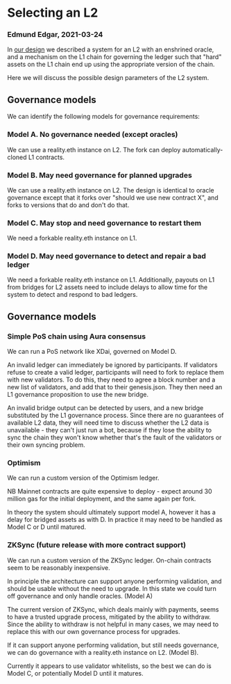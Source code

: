 
# Selecting an L2

### Edmund Edgar, 2021-03-24

In [our design](README.md) we described a system for an L2 with an enshrined oracle, and a mechanism on the L1 chain for governing the ledger such that "hard" assets on the L1 chain end up using the appropriate version of the chain.

Here we will discuss the possible design parameters of the L2 system.

## Governance models

We can identify the following models for governance requirements:

### Model A. No governance needed (except oracles)

We can use a reality.eth instance on L2. The fork can deploy automatically-cloned L1 contracts.

### Model B. May need governance for planned upgrades

We can use a reality.eth instance on L2. The design is identical to oracle governance except that it forks over "should we use new contract X", and forks to versions that do and don't do that.

### Model C. May stop and need governance to restart them

We need a forkable reality.eth instance on L1. 

### Model D. May need governance to detect and repair a bad ledger

We need a forkable reality.eth instance on L1. Additionally, payouts on L1 from bridges for L2 assets need to include delays to allow time for the system to detect and respond to bad ledgers.


## Governance models

### Simple PoS chain using Aura consensus

We can run a PoS network like XDai, governed on Model D.

An invalid ledger can immediately be ignored by participants. If validators refuse to create a valid ledger, participants will need to fork to replace them with new validators. To do this, they need to agree a block number and a new list of validators, and add that to their genesis.json. They then need an L1 governance proposition to use the new bridge.

An invalid bridge output can be detected by users, and a new bridge substituted by the L1 governance process. Since there are no guarantees of available L2 data, they will need time to discuss whether the L2 data is unavailable - they can't just run a bot, because if they lose the ability to sync the chain they won't know whether that's the fault of the validators or their own syncing problem.


### Optimism

We can run a custom version of the Optimism ledger.

NB Mainnet contracts are quite expensive to deploy - expect around 30 million gas for the initial deployment, and the same again per fork.

In theory the system should ultimately support model A, however it has a delay for bridged assets as with D. In practice it may need to be handled as Model C or D until matured.


### ZKSync (future release with more contract support)

We can run a custom version of the ZKSync ledger. On-chain contracts seem to be reasonably inexpensive.

In principle the architecture can support anyone performing validation, and should be usable without the need to upgrade. In this state we could turn off governance and only handle oracles. (Model A)

The current version of ZKSync, which deals mainly with payments, seems to have a trusted upgrade process, mitigated by the ability to withdraw. Since the ability to withdraw is not helpful in many cases, we may need to replace this with our own governance process for upgrades. 

If it can support anyone performing validation, but still needs governance, we can do governance with a reality.eth instance on L2. (Model B).

Currently it appears to use validator whitelists, so the best we can do is Model C, or potentially Model D until it matures.

